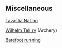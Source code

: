 ## Miscellaneous

[Tavastia Nation](https://hamalais-osakunta.fi/in-english)

[Wilhelm Tell ry](https://www.wilhelmtell.fi) (Archery)

[Barefoot running](https://en.wikipedia.org/wiki/Barefoot_running)
